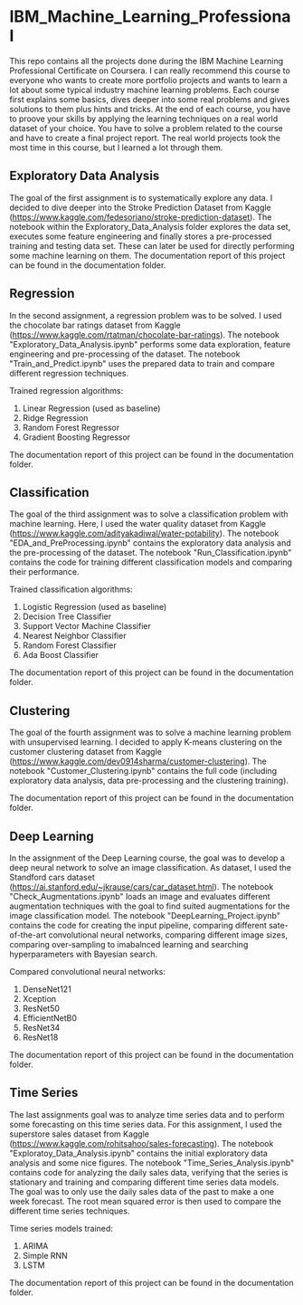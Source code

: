 # IBM_Machine_Learning_Professional
This repo contains all the projects done during the IBM Machine Learning Professional Certificate on Coursera. I can really recommend this course to everyone who wants to create more portfolio projects and wants to learn a lot 
about some typical industry machine learning problems. Each course first explains some basics, dives deeper into some real problems and gives solutions to them plus hints and tricks. At the end of each course, you have to 
proove your skills by applying the learning techniques on a real world dataset of your choice. You have to solve a problem related to the course and have to create a final project report. The real world projects took the most 
time in this course, but I learned a lot through them. 

## Exploratory Data Analysis
The goal of the first assignment is to systematically explore any data. I decided to dive deeper into the Stroke Prediction Dataset from Kaggle (https://www.kaggle.com/fedesoriano/stroke-prediction-dataset). 
The notebook within the Exploratory_Data_Analysis folder explores the data set, executes some feature engineering and finally stores a pre-processed training and testing data set. These can later be used for directly performing some machine learning on them.
The documentation report of this project can be found in the documentation folder.

## Regression
In the second assignment, a regression problem was to be solved. I used the chocolate bar ratings dataset from Kaggle (https://www.kaggle.com/rtatman/chocolate-bar-ratings). The notebook "Exploratory_Data_Analysis.ipynb" performs some data exploration, feature
engineering and pre-processing of the dataset. The notebook "Train_and_Predict.ipynb" uses the prepared data to train and compare different regression techniques. 

Trained regression algorithms:
1) Linear Regression (used as baseline)
2) Ridge Regression
3) Random Forest Regressor
4) Gradient Boosting Regressor

The documentation report of this project can be found in the documentation folder.

## Classification
The goal of the third assignment was to solve a classification problem with machine learning. Here, I used the water quality dataset from Kaggle (https://www.kaggle.com/adityakadiwal/water-potability). The notebook "EDA_and_PreProcessing.ipynb" contains the exploratory data 
analysis and the pre-processing of the dataset. The notebook "Run_Classification.ipynb" contains the code for training different classification models and comparing their performance. 

Trained classification algorithms:
1) Logistic Regression (used as baseline)
2) Decision Tree Classifier
3) Support Vector Machine Classifier
4) Nearest Neighbor Classifier
5) Random Forest Classifier
6) Ada Boost Classifier

The documentation report of this project can be found in the documentation folder.

## Clustering
The goal of the fourth assignment was to solve a machine learning problem with unsupervised learning. I decided to apply K-means clustering on the customer clustering dataset from Kaggle (https://www.kaggle.com/dev0914sharma/customer-clustering). The notebook "Customer_Clustering.ipynb"
contains the full code (including exploratory data analysis, data pre-processing and the clustering training). 

The documentation report of this project can be found in the documentation folder.

## Deep Learning
In the assignment of the Deep Learning course, the goal was to develop a deep neural network to solve an image classification. As dataset, I used the Standford cars dataset (https://ai.stanford.edu/~jkrause/cars/car_dataset.html). The notebook "Check_Augmentations.ipynb" 
loads an image and evaluates different augmentation techniques with the goal to find suited augmentations for the image classification model. The notebook "DeepLearning_Project.ipynb" contains the code for creating the input pipeline, 
comparing different sate-of-the-art convolutional neural networks, comparing different image sizes, comparing over-sampling to imabalnced learning and searching hyperparameters with Bayesian search.

Compared convolutional neural networks:
1) DenseNet121
2) Xception
3) ResNet50
4) EfficientNetB0
5) ResNet34
6) ResNet18

The documentation report of this project can be found in the documentation folder.

## Time Series
The last assignments goal was to analyze time series data and to perform some forecasting on this time series data. For this assignment, I used the superstore sales dataset from Kaggle (https://www.kaggle.com/rohitsahoo/sales-forecasting). The notebook "Exploratoy_Data_Analysis.ipynb"
contains the initial exploratory data analysis and some nice figures. The notebook "Time_Series_Analysis.ipynb" contains code for analyzing the daily sales data, verifying that the series is stationary and training and comparing different time series data models. 
The goal was to only use the daily sales data of the past to make a one week forecast. The root mean squared error is then used to compare the different time series techniques.

Time series models trained:
1) ARIMA
2) Simple RNN
3) LSTM

The documentation report of this project can be found in the documentation folder.
